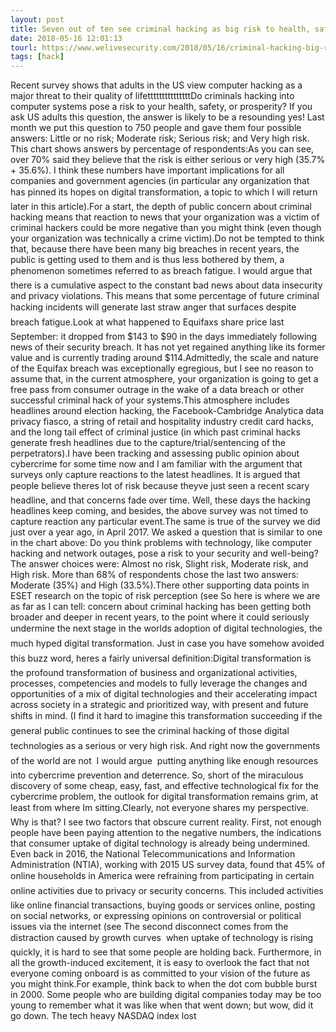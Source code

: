 ```yaml
---
layout: post
title: Seven out of ten see criminal hacking as big risk to health, safety, prosperity
date: 2018-05-16 12:01:13
tourl: https://www.welivesecurity.com/2018/05/16/criminal-hacking-big-risk-health-safety-prosperity/
tags: [hack]
---
```

Recent survey shows that adults in the US view computer hacking as a major threat to their quality of lifetttttttttttttttDo criminals hacking into computer systems pose a risk to your health, safety, or prosperity? If you ask US adults this question, the answer is likely to be a resounding yes! Last month we put this question to 750 people and gave them four possible answers: Little or no risk; Moderate risk; Serious risk; and Very high risk. This chart shows answers by percentage of respondents:As you can see, over 70% said they believe that the risk is either serious or very high (35.7% + 35.6%). I think these numbers have important implications for all companies and government agencies (in particular any organization that has pinned its hopes on digital transformation, a topic to which I will return later in this article).For a start, the depth of public concern about criminal hacking means that reaction to news that your organization was a victim of criminal hackers could be more negative than you might think (even though your organization was technically a crime victim).Do not be tempted to think that, because there have been many big breaches in recent years, the public is getting used to them and is thus less bothered by them, a phenomenon sometimes referred to as breach fatigue. I would argue that there is a cumulative aspect to the constant bad news about data insecurity and privacy violations. This means that some percentage of future criminal hacking incidents will generate last straw anger that surfaces despite breach fatigue.Look at what happened to Equifaxs share price last September: it dropped from $143 to $90 in the days immediately following news of their security breach. It has not yet regained anything like its former value and is currently trading around $114.Admittedly, the scale and nature of the Equifax breach was exceptionally egregious, but I see no reason to assume that, in the current atmosphere, your organization is going to get a free pass from consumer outrage in the wake of a data breach or other successful criminal hack of your systems.This atmosphere includes headlines around election hacking, the Facebook-Cambridge Analytica data privacy fiasco, a string of retail and hospitality industry credit card hacks, and the long tail effect of criminal justice (in which past criminal hacks generate fresh headlines due to the capture/trial/sentencing of the perpetrators).I have been tracking and assessing public opinion about cybercrime for some time now and I am familiar with the argument that surveys only capture reactions to the latest headlines. It is argued that people believe theres lot of risk because theyve just seen a recent scary headline, and that concerns fade over time. Well, these days the hacking headlines keep coming, and besides, the above survey was not timed to capture reaction any particular event.The same is true of the survey we did just over a year ago, in April 2017. We asked a question that is similar to one in the chart above: Do you think problems with technology, like computer hacking and network outages, pose a risk to your security and well-being? The answer choices were: Almost no risk, Slight risk, Moderate risk, and High risk. More than 68% of respondents chose the last two answers: Moderate (35%) and High (33.5%).There other supporting data points in ESET research on the topic of risk perception (see So here is where we are as far as I can tell: concern about criminal hacking has been getting both broader and deeper in recent years, to the point where it could seriously undermine the next stage in the worlds adoption of digital technologies, the much hyped digital transformation. Just in case you have somehow avoided this buzz word, heres a fairly universal definition:Digital transformation is the profound transformation of business and organizational activities, processes, competencies and models to fully leverage the changes and opportunities of a mix of digital technologies and their accelerating impact across society in a strategic and prioritized way, with present and future shifts in mind. (I find it hard to imagine this transformation succeeding if the general public continues to see the criminal hacking of those digital technologies as a serious or very high risk. And right now the governments of the world are not  I would argue  putting anything like enough resources into cybercrime prevention and deterrence. So, short of the miraculous discovery of some cheap, easy, fast, and effective technological fix for the cybercrime problem, the outlook for digital transformation remains grim, at least from where Im sitting.Clearly, not everyone shares my perspective. Why is that? I see two factors that obscure current reality. First, not enough people have been paying attention to the negative numbers, the indications that consumer uptake of digital technology is already being undermined. Even back in 2016, the National Telecommunications and Information Administration (NTIA), working with 2015 US survey data, found that 45% of online households in America were refraining from participating in certain online activities due to privacy or security concerns. This included activities like online financial transactions, buying goods or services online, posting on social networks, or expressing opinions on controversial or political issues via the internet (see The second disconnect comes from the distraction caused by growth curves  when uptake of technology is rising quickly, it is hard to see that some people are holding back. Furthermore, in all the growth-induced excitement, it is easy to overlook the fact that not everyone coming onboard is as committed to your vision of the future as you might think.For example, think back to when the dot com bubble burst in 2000. Some people who are building digital companies today may be too young to remember what it was like when that went down; but wow, did it go down. The tech heavy NASDAQ index lost 